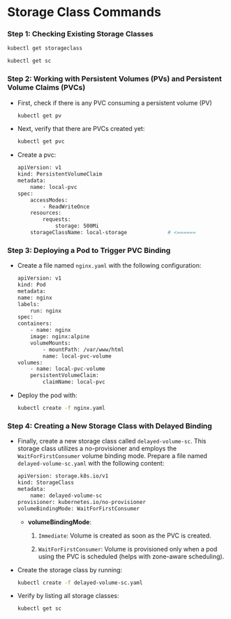 # Storage Class Commands

### Step 1: Checking Existing Storage Classes

```bash
kubectl get storageclass

kubectl get sc
```



### Step 2: Working with Persistent Volumes (PVs) and Persistent Volume Claims (PVCs)

-   First, check if there is any PVC consuming a persistent volume (PV)
    ```bash
    kubectl get pv
    ```

-   Next, verify that there are PVCs created yet:
    ```bash
    kubectl get pvc
    ```

-   Create a pvc:
    ```bash
    apiVersion: v1
    kind: PersistentVolumeClaim
    metadata:
        name: local-pvc
    spec:
        accessModes:
            - ReadWriteOnce
        resources:
            requests:
                storage: 500Mi
        storageClassName: local-storage             # <======
    ```

### Step 3: Deploying a Pod to Trigger PVC Binding
-   Create a file named ```nginx.yaml``` with the following configuration:
    ```bash
    apiVersion: v1
    kind: Pod
    metadata:
    name: nginx
    labels:
        run: nginx
    spec:
    containers:
        - name: nginx
        image: nginx:alpine
        volumeMounts:
            - mountPath: /var/www/html
            name: local-pvc-volume
    volumes:
        - name: local-pvc-volume
        persistentVolumeClaim:
            claimName: local-pvc
    ```

-   Deploy the pod with:
    ```bash
    kubectl create -f nginx.yaml
    ```

### Step 4: Creating a New Storage Class with Delayed Binding
-   Finally, create a new storage class called ```delayed-volume-sc```. This storage class utilizes a no-provisioner and employs the ```WaitForFirstConsumer``` volume binding mode. Prepare a file named ```delayed-volume-sc.yaml``` with the following content:
    ```bash
    apiVersion: storage.k8s.io/v1
    kind: StorageClass
    metadata:
        name: delayed-volume-sc
    provisioner: kubernetes.io/no-provisioner
    volumeBindingMode: WaitForFirstConsumer
    ```
    -   **volumeBindingMode**:

        1.  ```Immediate```: Volume is created as soon as the PVC is created.

        2. ```WaitForFirstConsumer```: Volume is provisioned only when a pod using the PVC is scheduled (helps with zone-aware scheduling).
-   Create the storage class by running:
    ```bash
    kubectl create -f delayed-volume-sc.yaml
    ```

-   Verify by listing all storage classes:
    ```bash
    kubectl get sc
    ```
